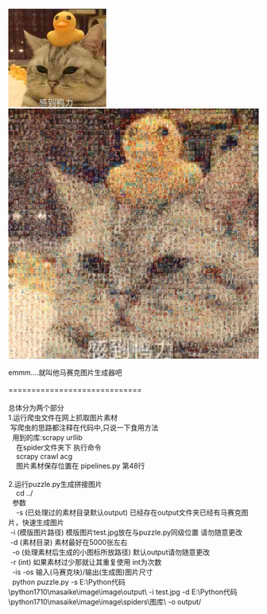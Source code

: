 ![模板图片](https://github.com/992866340/connect_image/blob/master/image/test.jpg)
![输出图片](https://github.com/992866340/connect_image/blob/master/image/1.jpg)
<div>emmm....就叫他马赛克图片生成器吧</div><div><br></div><div>=============================</div><div><br></div><div>总体分为两个部分</div><div>1.运行爬虫文件在网上抓取图片素材</div><div><span style="white-space:pre">	</span>写爬虫的思路都注释在代码中,只说一下食用方法</div><div><span style="white-space:pre">	</span>用到的库:scrapy urllib&nbsp;</div><div><span style="white-space:pre">	</span>在spider文件夹下 执行命令</div><div><span style="white-space:pre">	</span>scrapy crawl acg</div><div><span style="white-space:pre">	</span>图片素材保存位置在 pipelines.py 第48行</div><div><br></div><div>2.运行puzzle.py生成拼接图片</div><div><span style="white-space:pre">	</span>cd ../</div><div><span style="white-space:pre">	</span>参数&nbsp;</div><div><span style="white-space:pre">	</span>-s (已处理过的素材目录默认output) 已经存在output文件夹已经有马赛克图片，快速生成图片</div><div><span style="white-space:pre">	</span>-i (模版图片路径) 模版图片test.jpg放在与puzzle.py同级位置 请勿随意更改</div><div><span style="white-space:pre">	</span>-d (素材目录) 素材最好在5000张左右</div><div><span style="white-space:pre">	</span>-o (处理素材后生成的小图标所放路径) 默认output请勿随意更改</div><div><span style="white-space:pre">	</span>-r (int) 如果素材过少那就让其重复使用 int为次数</div><div><span style="white-space:pre">	</span>-is -os 输入(马赛克块)/输出(生成图)图片尺寸&nbsp;</div><div><span style="white-space:pre">	</span>python puzzle.py -s E:\Python代码\python1710\masaike\image\image\output\ -i test.jpg -d E:\Python代码\python1710\masaike\image\image\spiders\图库\ -o output/</div>
